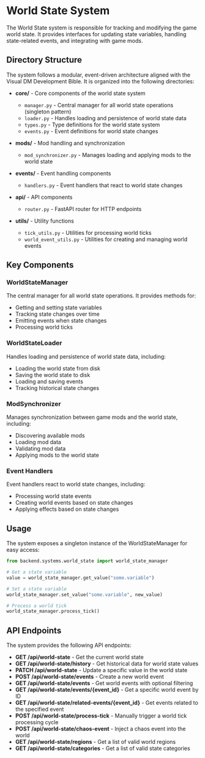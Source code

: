 # World State System

The World State system is responsible for tracking and modifying the game world state. It provides interfaces for updating state variables, handling state-related events, and integrating with game mods.

## Directory Structure

The system follows a modular, event-driven architecture aligned with the Visual DM Development Bible. It is organized into the following directories:

- **core/** - Core components of the world state system
  - `manager.py` - Central manager for all world state operations (singleton pattern)
  - `loader.py` - Handles loading and persistence of world state data
  - `types.py` - Type definitions for the world state system
  - `events.py` - Event definitions for world state changes

- **mods/** - Mod handling and synchronization
  - `mod_synchronizer.py` - Manages loading and applying mods to the world state

- **events/** - Event handling components
  - `handlers.py` - Event handlers that react to world state changes

- **api/** - API components
  - `router.py` - FastAPI router for HTTP endpoints

- **utils/** - Utility functions
  - `tick_utils.py` - Utilities for processing world ticks
  - `world_event_utils.py` - Utilities for creating and managing world events

## Key Components

### WorldStateManager

The central manager for all world state operations. It provides methods for:
- Getting and setting state variables
- Tracking state changes over time
- Emitting events when state changes
- Processing world ticks

### WorldStateLoader

Handles loading and persistence of world state data, including:
- Loading the world state from disk
- Saving the world state to disk
- Loading and saving events
- Tracking historical state changes

### ModSynchronizer

Manages synchronization between game mods and the world state, including:
- Discovering available mods
- Loading mod data
- Validating mod data
- Applying mods to the world state

### Event Handlers

Event handlers react to world state changes, including:
- Processing world state events
- Creating world events based on state changes
- Applying effects based on state changes

## Usage

The system exposes a singleton instance of the WorldStateManager for easy access:

```python
from backend.systems.world_state import world_state_manager

# Get a state variable
value = world_state_manager.get_value("some.variable")

# Set a state variable
world_state_manager.set_value("some.variable", new_value)

# Process a world tick
world_state_manager.process_tick()
```

## API Endpoints

The system provides the following API endpoints:

- **GET /api/world-state** - Get the current world state
- **GET /api/world-state/history** - Get historical data for world state values
- **PATCH /api/world-state** - Update a specific value in the world state
- **POST /api/world-state/events** - Create a new world event
- **GET /api/world-state/events** - Get world events with optional filtering
- **GET /api/world-state/events/{event_id}** - Get a specific world event by ID
- **GET /api/world-state/related-events/{event_id}** - Get events related to the specified event
- **POST /api/world-state/process-tick** - Manually trigger a world tick processing cycle
- **POST /api/world-state/chaos-event** - Inject a chaos event into the world
- **GET /api/world-state/regions** - Get a list of valid world regions
- **GET /api/world-state/categories** - Get a list of valid state categories
